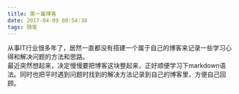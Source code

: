 ```yaml
---
title: 第一篇博客
date: 2017-04-09 08:54:38
tags: 随笔
---
```

从事IT行业很多年了，居然一直都没有搭建一个属于自己的博客来记录一些学习心得和解决问题的方法和思路。<br/>
最近突然想起来，决定慢慢要把博客这块整起来，正好顺便学习下markdown语法。同时也把平时遇到问题时找到的解决方法记录到自己的博客里，方便自己回顾。